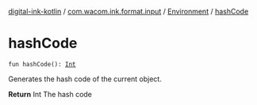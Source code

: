 [digital-ink-kotlin](../../index.md) / [com.wacom.ink.format.input](../index.md) / [Environment](index.md) / [hashCode](./hash-code.md)

# hashCode

`fun hashCode(): `[`Int`](https://kotlinlang.org/api/latest/jvm/stdlib/kotlin/-int/index.html)

Generates the hash code of the current object.

**Return**
Int The hash code

